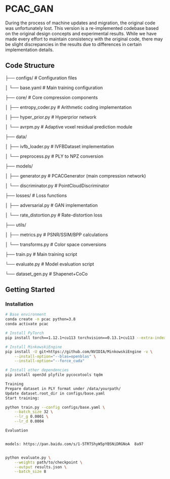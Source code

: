 # PCAC_GAN
During the process of machine updates and migration, the original code was unfortunately lost. This version is a re-implemented codebase based on the original design concepts and experimental results. While we have made every effort to maintain consistency with the original code, there may be slight discrepancies in the results due to differences in certain implementation details.



## Code Structure

├── configs/                  # Configuration files

│   └── base.yaml             # Main training configuration

├── core/                     # Core compression components

│   ├── entropy_coder.py      # Arithmetic coding implementation

│   ├── hyper_prior.py        # Hyperprior network

│   └── avrpm.py              # Adaptive voxel residual prediction module

├── data/

│   ├── ivfb_loader.py        # IVFBDataset implementation

│   └── preprocess.py         # PLY to NPZ conversion

├── models/

│   ├── generator.py          # PCACGenerator (main compression network)

│   └── discriminator.py      # PointCloudDiscriminator

├── losses/                   # Loss functions

│   ├── adversarial.py        # GAN implementation

│   └── rate_distortion.py    # Rate-distortion loss

├── utils/

│   ├── metrics.py            # PSNR/SSIM/BPP calculations

│   └── transforms.py         # Color space conversions

├── train.py                  # Main training script

└── evaluate.py               # Model evaluation script

└── dataset_gen.py             # Shapenet+CoCo

## Getting Started

### Installation
```bash
# Base environment
conda create -n pcac python=3.8
conda activate pcac

# Install PyTorch
pip install torch==1.12.1+cu113 torchvision==0.13.1+cu113 --extra-index-url https://download.pytorch.org/whl/cu113

# Install MinkowskiEngine
pip install -U git+https://github.com/NVIDIA/MinkowskiEngine -v \
    --install-option="--blas=openblas" \
    --install-option="--force_cuda"

# Install other dependencies
pip install open3d plyfile pycocotools tqdm

Training
Prepare dataset in PLY format under /data/yourpath/
Update dataset.root_dir in configs/base.yaml
Start training:

python train.py --config configs/base.yaml \
    --batch_size 32 \
    --lr_g 0.0001 \
    --lr_d 0.0004

Evaluation


models: https://pan.baidu.com/s/1-5TRTShyW5pYBSNiDRGNoA  8a97 


python evaluate.py \
    --weights path/to/checkpoint \
    --output results.json \
    --batch_size 8
